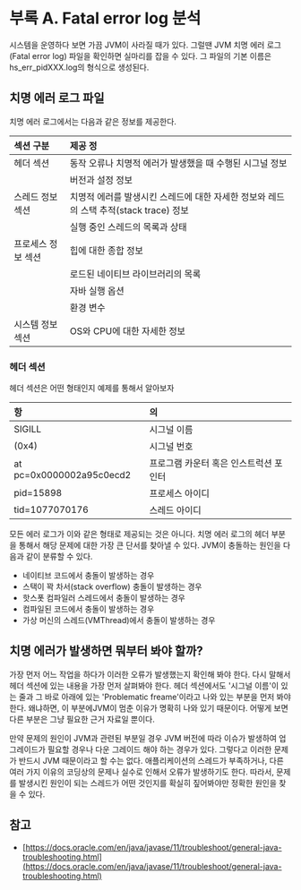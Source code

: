 # 부록 A. Fatal error log 분석

시스템을 운영하다 보면 가끔 JVM이 사라질 때가 있다. 그럴땐 JVM 치명 에러 로그\(Fatal error log\) 파일을 확인하면 실마리를 잡을 수 있다. 그 파일의 기본 이름은 hs\_err\_pidXXX.log의 형식으로 생성된다.

## 치명 에러 로그 파일

치명 에러 로그에서는 다음과 같은 정보를 제공한다.

| 섹션 구분 | 제공 정 |
| :--- | :--- |
| 헤더 섹션 | 동작 오류나 치명적 에러가 발생했을 때 수행된 시그널 정보 |
|  | 버전과 설정 정보 |
| 스레드 정보 섹션 | 치명적 에러를 발생시킨 스레드에 대한 자세한 정보와 레드의 스택 추적\(stack trace\) 정보 |
|  | 실행 중인 스레드의 목록과 상태 |
| 프로세스 정보 섹션 | 힙에 대한 종합 정보 |
|  | 로드된 네이티브 라이브러리의 목록 |
|  | 자바 실행 옵션 |
|  | 환경 변수 |
| 시스템 정보 섹션 | OS와 CPU에 대한 자세한 정보 |

### 헤더 섹션

헤더 섹션은 어떤 형태인지 예제를 통해서 알아보자

| 항 | 의 |
| :--- | :--- |
| SIGILL | 시그널 이름 |
| \(0x4\) | 시그널 번호 |
| at pc=0x0000002a95c0ecd2 | 프로그램 카운터 혹은 인스트럭션 포인터 |
| pid=15898 | 프로세스 아이디 |
| tid=1077070176 | 스레드 아이디 |

모든 에러 로그가 이와 같은 형태로 제공되는 것은 아니다. 치명 에러 로그의 헤더 부분을 통해서 해당 문제에 대한 가장 큰 단서를 찾아낼 수 있다. JVM이 충돌하는 원인을 다음과 같이 분류할 수 있다.

* 네이티브 코드에서 충돌이 발생하는 경우
* 스택이 꽉 차서\(stack overflow\) 충돌이 발생하는 경우
* 핫스폿 컴파일러 스레드에서 충돌이 발생하는 경우
* 컴파일된 코드에서 충돌이 발생하는 경우
* 가상 머신의 스레드\(VMThread\)에서 충돌이 발생하는 경우

## 치명 에러가 발생하면 뭐부터 봐야 할까?

가장 먼저 어느 작업을 하다가 이러한 오류가 발생했는지 확인해 봐야 한다. 다시 말해서 헤더 섹션에 있는 내용을 가장 먼저 살펴봐야 한다. 헤더 섹션에서도 '시그널 이름'이 있는 줄과 그 바로 아래에 있는 'Problematic freame'이라고 나와 있는 부분을 먼저 봐야 한다. 왜냐하면, 이 부분에JVM이 멈춘 이유가 명확히 나와 있기 때문이다. 어떻게 보면 다른 부분은 그냥 필요한 근거 자료일 뿐이다.

만약 문제의 원인이 JVM과 관련된 부분일 경우 JVM 버전에 따라 이슈가 발생하여 업그레이드가 필요할 경우나 다운 그레이드 해야 하는 경우가 있다. 그렇다고 이러한 문제가 반드시 JVM 때문이라고 할 수는 없다. 애플리케이션의 스레드가 부족하거나, 다른 여러 가지 이유의 코딩상의 문제나 실수로 인해서 오류가 발생하기도 한다. 따라서, 문제를 발생시킨 원인이 되는 스레드가 어떤 것인지를 확실히 짚어봐야만 정확한 원인을 찾을 수 있다.

## 참고

* [https://docs.oracle.com/en/java/javase/11/troubleshoot/general-java-troubleshooting.html](https://docs.oracle.com/en/java/javase/11/troubleshoot/general-java-troubleshooting.html)

